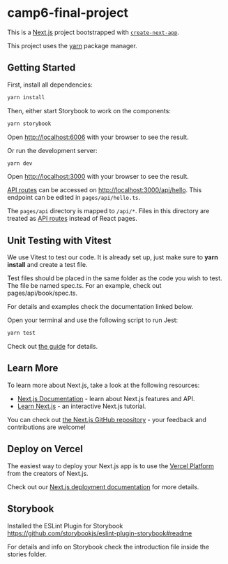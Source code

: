 # camp6-final-project

This is a [Next.js](https://nextjs.org/) project bootstrapped with [`create-next-app`](https://github.com/vercel/next.js/tree/canary/packages/create-next-app).

This project uses the [yarn](https://classic.yarnpkg.com/lang/en/docs/install/) package manager.

## Getting Started

First, install all dependencies:

```bash
yarn install
```

Then, either start Storybook to work on the components:

```bash
yarn storybook
```

Open [http://localhost:6006](http://localhost:6006) with your browser to see the result.

Or run the development server:

```bash
yarn dev
```

Open [http://localhost:3000](http://localhost:3000) with your browser to see the result.

[API routes](https://nextjs.org/docs/api-routes/introduction) can be accessed on [http://localhost:3000/api/hello](http://localhost:3000/api/hello). This endpoint can be edited in `pages/api/hello.ts`.

The `pages/api` directory is mapped to `/api/*`. Files in this directory are treated as [API routes](https://nextjs.org/docs/api-routes/introduction) instead of React pages.

## Unit Testing with Vitest

We use Vitest to test our code. It is already set up, just make sure to **yarn install** and create a test file.

Test files should be placed in the same folder as the code you wish to test. The file be named spec.ts. For an example, check out pages/api/book/spec.ts.

For details and examples check the documentation linked below.

Open your terminal and use the following script to run Jest:

```bash
yarn test
```

Check out [the guide](https://vitest.dev/guide/#overview) for details.

## Learn More

To learn more about Next.js, take a look at the following resources:

- [Next.js Documentation](https://nextjs.org/docs) - learn about Next.js features and API.
- [Learn Next.js](https://nextjs.org/learn) - an interactive Next.js tutorial.

You can check out [the Next.js GitHub repository](https://github.com/vercel/next.js/) - your feedback and contributions are welcome!

## Deploy on Vercel

The easiest way to deploy your Next.js app is to use the [Vercel Platform](https://vercel.com/new?utm_medium=default-template&filter=next.js&utm_source=create-next-app&utm_campaign=create-next-app-readme) from the creators of Next.js.

Check out our [Next.js deployment documentation](https://nextjs.org/docs/deployment) for more details.

## Storybook

Installed the ESLint Plugin for Storybook
https://github.com/storybookjs/eslint-plugin-storybook#readme

For details and info on Storybook check the introduction file inside the stories folder.

